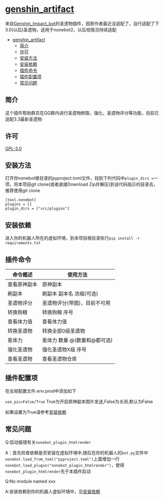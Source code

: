 # [genshin_artifact](https://github.com/forchannot/genshin_artifact)
来自[Genshin_Impact_bot](https://github.com/H-K-Y/Genshin_Impact_bot)的圣遗物插件，因原作者最近没适配了，自行适配了下3.0(以后)圣遗物，适用于nonebot2，以后视情况持续适配
<!-- TOC -->
* [genshin_artifact](#genshinartifact)
  * [简介](#简介)
  * [许可](#许可)
  * [安装方法](#安装方法)
  * [安装依赖](#安装依赖)
  * [插件命令](#插件命令)
  * [插件配置项](#插件配置项)
  * [常见问题](#常见问题)
<!-- TOC -->
## 简介

这个插件帮助群员在QQ群内进行圣遗物刷取，强化，圣遗物评分等功能，目前已适配3.3最新圣遗物

## 许可

[GPL-3.0](https://github.com/forchannot/genshin_artifact/blob/main/LICENSE)

## 安装方法

打开你nonebot根目录的pyproject.toml文件，找到下列代码中`plugin_dirs =`一项，将本项目git clone(或者直接Download Zip并解压)到该代码指示的目录去，推荐使用git clone

```
[tool.nonebot]
plugins = []
plugin_dirs = ["src/plugins"]
```
## 安装依赖

进入你的机器人所在的虚拟环境，到本项目根目录执行`pip install -r requirements.txt`


## 插件命令
| 命令概述   | 使用方法              |
|--------|-------------------|
| 查看原神副本 | 原神副本              |
| 刷副本    | 刷副本 副本名 浓缩(可选)    |
| 圣遗物评分  | 圣遗物评分(带图)，目前不可用   |
| 转换狗粮   | 转换狗粮 序号           |
| 查看体力值  | 查看体力值             |
| 转换圣遗物  | 转换全部0级圣遗物         |
| 氪体力    | 氪体力 数量 @(数量和@都可选) |
| 强化圣遗物  | 强化圣遗物X级 序号        |
| 查看圣遗物  | 查看圣遗物仓库           |

## 插件配置项
在全局配置文件.env.prod中添加如下

`use_pic=False/True`
True为开启原神副本图片发送,False为关闭,默认为False

如果设置为True请参考[安装依赖](#安装依赖)

## 常见问题
Q:启动报错有关`nonebot_plugin_htmlrender`

A：首先检查依赖是否安装在虚拟环境中,随后在你的机器人的`bot.py`文件中`nonebot.load_from_toml("pyproject.toml")`上面增加一行`nonebot.load_plugin("nonebot_plugin_htmlrender")`，使得`nonebot_plugin_htmlrender`先于本插件启动

Q:No module named xxx

A:安装依赖到你的机器人虚拟环境中，见[安装依赖](#安装依赖)